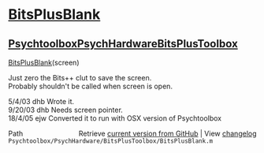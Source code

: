 # [BitsPlusBlank](BitsPlusBlank)
## [Psychtoolbox](Psychtoolbox)[PsychHardware](PsychHardware)[BitsPlusToolbox](BitsPlusToolbox)

[BitsPlusBlank](BitsPlusBlank)(screen)  
  
Just zero the Bits++ clut to save the screen.  
Probably shouldn't be called when screen is open.  
  
5/4/03  dhb  Wrote it.  
9/20/03 dhb  Needs screen pointer.  
18/4/05 ejw  Converted it to run with OSX version of Psychtoolbox  




<div class="code_header" style="text-align:right;">
  <span style="float:left;">Path&nbsp;&nbsp;</span> <span class="counter">Retrieve <a href=
  "https://raw.github.com/Psychtoolbox-3/Psychtoolbox-3/beta/Psychtoolbox/PsychHardware/BitsPlusToolbox/BitsPlusBlank.m">current version from GitHub</a> | View <a href=
  "https://github.com/Psychtoolbox-3/Psychtoolbox-3/commits/beta/Psychtoolbox/PsychHardware/BitsPlusToolbox/BitsPlusBlank.m">changelog</a></span>
</div>
<div class="code">
  <code>Psychtoolbox/PsychHardware/BitsPlusToolbox/BitsPlusBlank.m</code>
</div>

